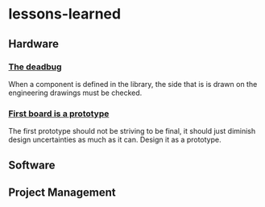 # lessons-learned

## Hardware

### [The deadbug](.\1.md)
When a component is defined in the library, the side that is is drawn on the engineering drawings must be checked.

### [First board is a prototype](.\2.md)
The first prototype should not be striving to be final, it should just diminish design uncertainties as much as it can. Design it as a prototype.

## Software 

## Project Management
